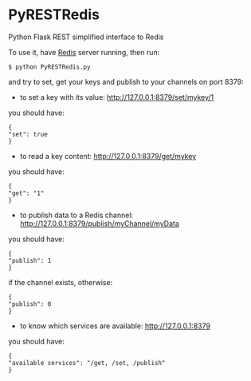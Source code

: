 PyRESTRedis
===========

Python Flask REST simplified interface to Redis

To use it, have [Redis](http://redis.io) server running, then run:

    $ python PyRESTRedis.py
    
and try to set, get your keys and publish to your channels on port 8379:

* to set a key with its value: http://127.0.0.1:8379/set/mykey/1

you should have:

    {
    "set": true
    }
    
* to read a key content: http://127.0.0.1:8379/get/mykey

you should have:

    {
    "get": "1"
    }

* to publish data to a Redis channel: http://127.0.0.1:8379/publish/myChannel/myData
   
you should have:

    {
    "publish": 1
    }

if the channel exists, otherwise:

    {
    "publish": 0
    }

* to know which services are available: http://127.0.0.1:8379
    
you should have:

    {
    "available services": "/get, /set, /publish"
    }
